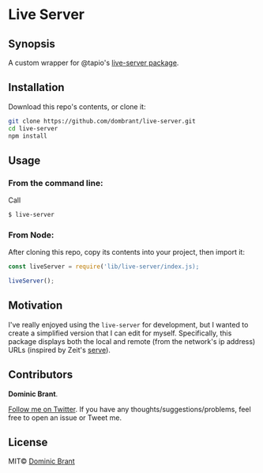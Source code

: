 # Live Server

## Synopsis

A custom wrapper for @tapio's [live-server package](https://github.com/tapio/live-server).

## Installation

Download this repo's contents, or clone it:

```bash
git clone https://github.com/dombrant/live-server.git
cd live-server
npm install
```

## Usage

### From the command line:

Call

```bash
$ live-server
```

### From Node:

After cloning this repo, copy its contents into your project, then import it:

```js
const liveServer = require('lib/live-server/index.js);

liveServer();
```

## Motivation

I've really enjoyed using the `live-server` for development, but I wanted to create a simplified version that I can edit for myself. Specifically, this package displays both the local and remote (from the network's ip address) URLs (inspired by Zeit's [serve](https://github.com/zeit/serve)).

## Contributors

**Dominic Brant**.

[Follow me on Twitter](https://twitter.com/dombrant). If you have any thoughts/suggestions/problems, feel free to open an issue or Tweet me.

## License

MIT© [Dominic Brant](https://dombrant.com)
